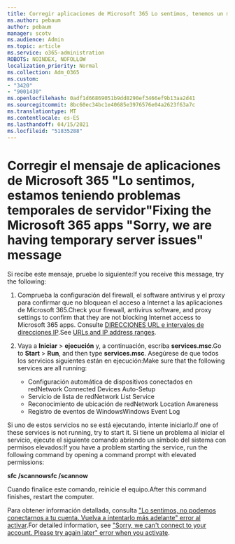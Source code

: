 ```yaml
---
title: Corregir aplicaciones de Microsoft 365 Lo sentimos, tenemos un mensaje de problemas temporales de servidor
ms.author: pebaum
author: pebaum
manager: scotv
ms.audience: Admin
ms.topic: article
ms.service: o365-administration
ROBOTS: NOINDEX, NOFOLLOW
localization_priority: Normal
ms.collection: Adm_O365
ms.custom:
- "3420"
- "9001430"
ms.openlocfilehash: 0adf1d66869051b9dd8290ef3466ef9b13aa2d41
ms.sourcegitcommit: 8bc60ec34bc1e40685e3976576e04a2623f63a7c
ms.translationtype: MT
ms.contentlocale: es-ES
ms.lasthandoff: 04/15/2021
ms.locfileid: "51835288"
---
```

# <a name="fixing-the-microsoft-365-apps-sorry-we-are-having-temporary-server-issues-message"></a><span data-ttu-id="edabe-102">Corregir el mensaje de aplicaciones de Microsoft 365 "Lo sentimos, estamos teniendo problemas temporales de servidor"</span><span class="sxs-lookup"><span data-stu-id="edabe-102">Fixing the Microsoft 365 apps "Sorry, we are having temporary server issues" message</span></span>

<span data-ttu-id="edabe-103">Si recibe este mensaje, pruebe lo siguiente:</span><span class="sxs-lookup"><span data-stu-id="edabe-103">If you receive this message, try the following:</span></span>

1. <span data-ttu-id="edabe-104">Comprueba la configuración del firewall, el software antivirus y el proxy para confirmar que no bloquean el acceso a Internet a las aplicaciones de Microsoft 365.</span><span class="sxs-lookup"><span data-stu-id="edabe-104">Check your firewall, antivirus software, and proxy settings to confirm that they are not blocking Internet access to Microsoft 365 apps.</span></span> <span data-ttu-id="edabe-105">Consulte [DIRECCIONES URL e intervalos de direcciones IP](https://docs.microsoft.com/office365/enterprise/urls-and-ip-address-ranges).</span><span class="sxs-lookup"><span data-stu-id="edabe-105">See [URLs and IP address ranges](https://docs.microsoft.com/office365/enterprise/urls-and-ip-address-ranges).</span></span>

2. <span data-ttu-id="edabe-106">Vaya a **Iniciar**  >  **ejecución** y, a continuación, escriba **services.msc**.</span><span class="sxs-lookup"><span data-stu-id="edabe-106">Go to **Start** > **Run**, and then type **services.msc**.</span></span> <span data-ttu-id="edabe-107">Asegúrese de que todos los servicios siguientes están en ejecución:</span><span class="sxs-lookup"><span data-stu-id="edabe-107">Make sure that the following services are all running:</span></span>
    - <span data-ttu-id="edabe-108">Configuración automática de dispositivos conectados en red</span><span class="sxs-lookup"><span data-stu-id="edabe-108">Network Connected Devices Auto-Setup</span></span>
    - <span data-ttu-id="edabe-109">Servicio de lista de red</span><span class="sxs-lookup"><span data-stu-id="edabe-109">Network List Service</span></span>
    - <span data-ttu-id="edabe-110">Reconocimiento de ubicación de red</span><span class="sxs-lookup"><span data-stu-id="edabe-110">Network Location Awareness</span></span>
    - <span data-ttu-id="edabe-111">Registro de eventos de Windows</span><span class="sxs-lookup"><span data-stu-id="edabe-111">Windows Event Log</span></span>

<span data-ttu-id="edabe-112">Si uno de estos servicios no se está ejecutando, intente iniciarlo.</span><span class="sxs-lookup"><span data-stu-id="edabe-112">If one of these services is not running, try to start it.</span></span> <span data-ttu-id="edabe-113">Si tiene un problema al iniciar el servicio, ejecute el siguiente comando abriendo un símbolo del sistema con permisos elevados:</span><span class="sxs-lookup"><span data-stu-id="edabe-113">If you have a problem starting the service, run the following command by opening a command prompt with elevated permissions:</span></span>

<span data-ttu-id="edabe-114">**sfc /scannow**</span><span class="sxs-lookup"><span data-stu-id="edabe-114">**sfc /scannow**</span></span>

<span data-ttu-id="edabe-115">Cuando finalice este comando, reinicie el equipo.</span><span class="sxs-lookup"><span data-stu-id="edabe-115">After this command finishes, restart the computer.</span></span>

<span data-ttu-id="edabe-116">Para obtener información detallada, consulta ["Lo sentimos, no podemos conectarnos a tu cuenta. Vuelva a intentarlo más adelante" error al activar](https://docs.microsoft.com/office/troubleshoot/activation-installation/issue-when-activate-office-from-office-365).</span><span class="sxs-lookup"><span data-stu-id="edabe-116">For detailed information, see ["Sorry, we can't connect to your account. Please try again later" error when you activate](https://docs.microsoft.com/office/troubleshoot/activation-installation/issue-when-activate-office-from-office-365).</span></span>